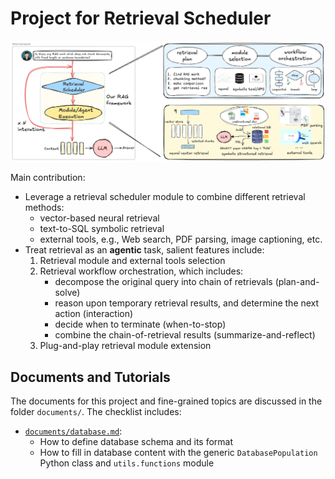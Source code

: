 # Project for Retrieval Scheduler


<p align="center">
  <img src="assets/rag-framework.png" alt="our-framework">
</p>

Main contribution:

- Leverage a retrieval scheduler module to combine different retrieval methods:
  - vector-based neural retrieval
  - text-to-SQL symbolic retrieval
  - external tools, e.g., Web search, PDF parsing, image captioning, etc.
- Treat retrieval as an **agentic** task, salient features include:
  1. Retrieval module and external tools selection
  2. Retrieval workflow orchestration, which includes:
      - decompose the original query into chain of retrievals (plan-and-solve)
      - reason upon temporary retrieval results, and determine the next action (interaction)
      - decide when to terminate (when-to-stop)
      - combine the chain-of-retrieval results (summarize-and-reflect)
  3. Plug-and-play retrieval module extension


## Documents and Tutorials

The documents for this project and fine-grained topics are discussed in the folder `documents/`. The checklist includes:

- [`documents/database.md`](documents/database.md):
  - How to define database schema and its format
  - How to fill in database content with the generic `DatabasePopulation` Python class and `utils.functions` module